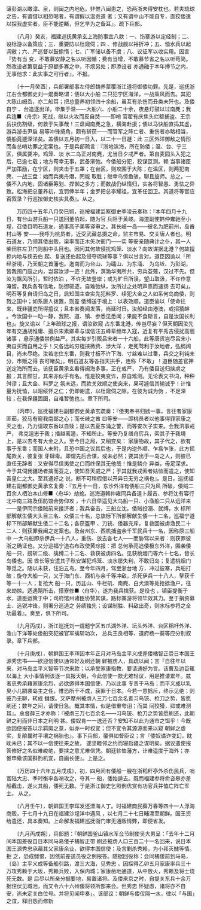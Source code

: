 <!-- { "loadSidebar": true } -->
薄彭湖以瞰漳、泉，则闽之内地危。非惟八闽患之，恐两浙未得安枕也。若夫琉球之告，有谓借以相恐喝者，有谓假以温贡道 
者；又有谓中山不能自专，直狡倭遣以探我虚实者。臣不能逆睹，但乞早为之备耳』。疏下兵部。

　　〔八月〕癸亥，福建巡抚黄承玄上海防事宜八款：一、饬寨游以定经制；二、设标游以备策应；三、重要防以杜窥伺；四 
、修战舰以裕折冲；五、恤水兵以起凋敝；六、严巡督以鼓偷惰；七、广军储以备不虞；八、议征军以收实用。因言『势有当 
变，不敢慕安静之名以听因循；费有当增，不敢慕节省之名以听苟简。然改设者第裒益于原额多寡之中，不烦另处；即添设者 
亦通融于本年撙节之内，无事他求：此实事之可行者』。不报。

　　〔十一月癸酉〕，兵部署部事左侍郎魏养蒙覆浙江道将御倭功罪。先是，巡抚浙江右佥都御史刘一焜奏略谓：倭以大小船 
二只犯宁区海洋，一战乘风而去。其犯大陈山姆岙，亦二船耳；把总童养初领四十余船，虽互有杀伤而丑类未歼也。及倭自宁 
、台追逐出洋，毕集于温——大船六、小船二十余，夜悬灯鼓以过南麂；我兵连■〈舟宗〉死战，继以火攻而反自焚——即哨 
官翟有庆焦头烂额捕盗、王宗岳扶伤割级，何救于失事哉！三盘闻南麂之急，横海赴援；倭以马快船直捣其虚，游兵游击尹启 
易等冲锋掎角，颇有斩获——而官军之阵亡者、重伤者亦略相当，倭船竟遯深洋矣。盖倭以五月初一日入，以二十一日遯：此 
三区外洋御敌之情形而各总哨功罪之定案也。于是兵部疏言：『浙地滨海，所在防倭；温、台、宁三区，俱属要冲。鸡笼、淡 
水二岛正对南麂，尤当日夕戒严者。第自麦园头入犯之后，已逾七载；地方苟幸无事，武备渐弛。今倭船分犯，狡谋叵测。赖 
当事诸臣严加策励，在宁区，则夹击于五罩；在台区，则攻围于大陈；在温区，则两犯南麂、一战三盘：始而兵夷舟熸，罔能 
取胜；继幸鸟惊鱼骇，聊且旋师。总之，一倭不入内地，固诸臣筹划、捍御之多方；而数战仍纵惰归，实各将智愚、勇怯之异 
致。松海把总董养初，宜罚俸半年；金罗把总李耀祖，宜革任回卫。其道将等官应否叙录？行巡按御史核实具奏』。从之。

　　万历四十五年八月癸巳朔，巡按福建监察御史李凌云奏称：『本年四月十九日，有台山游兵船一只送回董伯起，随为官 
兵阻于黄岐。海道副使韩仲雍驰至小埕，召倭目明石道友、通事高子美等译审之。其长岐一岛——彼名为肥前州，岛酋村山等 
安——我呼为桃员者，近受武藏总摄之命，监主市易、交关唐人者也。明石道友，乃领其倭出贩，渠率而正木矢次衙门——实 
等安亲随典计之仆，其一人柴田胜左卫门则船中头目也。因问其何故侵扰鸡笼、淡水？向故谋据北港？何故擅掠内地与挟去伯 
起、复送还伯起及侵夺琉球等事？俱以甘言对。道臣因谕以「所经浙境，乃天朝之首藩也。迤南而为台山、为礵山、为东涌、 
为乌坵、为彭湖，皆我闽门庭之内，岂容汝涉一迹！此外，溟渤华夷所共，穷兵芟薙，汉过不先。但汝为飘风所引，暂时依泊 
，不许无故登岸；或为旷日所误，望山取汲，不许作意淹留。我兵各有信地，防御驱逐，自难弛纵，汝所过之处明声禀而速扬 
去可矣」。明石等复自请归岛之日，启知国主查实先犯料罗、续犯大金之人如系何岛商倭，则戮之国中；如系唐人拨置，则差 
倭缚送于境上：以表效顺。道臣谕以「使命往来，既非疆吏所得擅议；且本省奏闻发落，尚延时日。汝船经由港澳，或招猜衅 
。今汝国中一动一静，我院、道、镇、参悉见悉闻；果能不食斯言，自是汝国长利也」。旋又谕以「上年疏球之报，谓汝欲窥 
占东番北港，传岂尽妄？但天朝因汝先年有交通胡惟庸、擅杀宋素卿辈与误信汪五峰辈频年入寇，近复有平秀吉侵扰高丽诸事 
，悬示通倭禁例益严。其实每岁引贩吕宋者一十六船，此等唐货岂尽吕宋小夷自买而自用之乎！又各远屿穷棍挟微赀、涉大洋 
，走死骛利于汝地者，弘纲阔目，尚未尽绝。汝若恋住东番，则我寸板不许下海、寸丝难以过番，兵交之利钝未分，市贩之得 
丧可睹矣」。明石道友等各指天拱手，连称「不敢」！道臣随差官押送定海所而去。该抚臣黄承玄看得闽海多事，正在戒严， 
乃有倭目送归挟虏之报；其言颇甘，其来亦似乎有名。惟是狡夷变诈，原自难测。无论表文书词，种种舛谬；且大金、料罗之 
氛未远，而款关效顺之使突来，果可遽信其输诚乎！计惟量为抚恤，以昭绥怀之仁；仍即谢遣，以杜窥伺之隙。在彼为诚为伪 
，不足深较；在我保疆固圉，自难暂弛也』。章下所司。

　　〔丙申〕，巡抚福建右副都御史黄承玄疏奏：『倭夷奉书归掳一事，言往者家康匪茹，狡马有窥我南鄙之心；而长岐之酋 
曰等安——即桃员者以他事得罪家康之灭之也，乃力请取东番以自赎；是以去夏东涌之警，而等安次子实来。会我汛事戒严， 
弗克逞志于我；播越离逿，不知所止。等安乃复缮舟厉兵，索其子于我境上，是以去冬有大金之入。至今日之局，又稍变矣： 
家康物故，其子代之，欲有事于东番；而国人未附，且恐中国之议其后也，于是内逆外顺、乍翕乍张，此方摇尾款关，彼复张 
牙肆毒。即谓先后合谋，或未必然；要其出于一岛之人，则彼已直任无辞者：又安得尽信夷使之口而终保其无他哉！惟是鳞介 
异类，毋足深求。今于其伺我疆场者擒而芟之，使知吾天威之严；于其就我戎索者姑恤而遣之，使知吾皇仁之大。至其通好之 
说，断不可稍假借以开异日无穷之祸也』。是日，巡抚福建右副都御史黄承玄复奏：『五月十一日，东沙外洋有倭船三只为风 
所破，倭贼二百余人栖泊本山修■〈舟华〉劫抢。巡海道韩仲雍同兵备道卜履吉、参将沈有容行北中南三路及伍防馆合势仰攻 
，十六日早遥见大乌船一只、小渔船二只从远洋来——是伊同宗倭贼前来接济者；我兵奋击，三船立沈。倭贼投溺、就缚，水 
标所部解献生倭大头目三名、众倭三十名，总旗标下所部解献生倭一十二名，巡福宁道标下所部解献生倭二十二名；各获盔甲 
、刀铳、倭器充斥，复救回被虏渔民二十二人：则获罪我闽之定案也。及台州东、西机捕盗余千军民兵十一名，因称原三船中 
一大乌船即杀伊兵一十八人，重伤、放去各七人——而胁驾以来者：则获罪彼浙之确证也。又分巡福宁道右布政使黄琮报：把 
总何承亮追倭极东外洋，围袭倭船一只，捞斩二级、擒缚二十二名、救获被虏四名。见获桃烟门等六十七名，皆长岛倭也。因 
酋长等安遣其子秋安谋犯鸡笼、淡水屡失利，不敢归岛；复遣桃烟门等觅之。随以未获，住泊五岛。至今年四月，驾至浙台地 
方，冲过彼寨，兵船打破；旋夺大船一只，又于海门东、西机与余千等冲敌，杀死伊兵一十八人，拏获千等一十一人；复抢大 
船一只，历韭山、牛栏矶、南麂、白犬澳等处抢掳渔户，往来劫掠。适遇飓所击，搭寮修■〈舟华〉，遂为我兵擒获。是役也 
，镇臣提衡于水，道臣运策于中；司府馆州诸臣协赞其谋，路标寨游将领毕效其力。至于捐资募士、选锐冲锋，则署分巡道之 
劳绩独先；设谋制胜、料敌出奇，则水标参将之全功最着』。奏至，俱下所司。

　　〔九月丙戌〕，浙江巡抚刘一焜题宁区五爪湖外洋、坛头外洋、台区稻杆外洋、渔山下洋等处倭船突犯被官军擒斩功次， 
总兵王良相等、道府杨一葵等应分别叙录。章下兵部。

　　〔十月庚戌〕，朝鲜国王李珲因本年正月对马岛主平义成差倭橘智正赍日本国王源秀忠书——欲迎信使以通邻好及刷还朝 
鲜被虏人，具疏以闻；言『自往年以来，对马岛主平义智等节次来款；以承受家康指教，要请通好为言。该曹及边臣辄以海上 
大小事情例该逐一具报天朝，今此信使一款尤难轻议，用是推诿累年。兹者忠秀承藉家康余烈，必欲邀得本国信使，乃以此事 
专责于马岛；而平义成以乳臭小儿嗣袭岛主之任，惟恐所干不成，获罪于日本。今若一意撝斥，终示见绝；则彼乃无聊，转成 
雠恨。又萨摩州被虏人三万七百余名善习鸟铳、枪刀之势，皆愿刷还；数年之间，请使日急。概其本情，似是借重夸诩；而其 
间狡猾，抑或难测耳』。总督薛三才亦称：『被虏三万七百余名——习鸟铳、枪刀之势皆愿刷还，此朝鲜之利而非日本之利明 
甚。倭奴肯一一送还否？安知不以此为通市之饵乎！今既欲因便报答以示羁縻之意，似亦一时权宜；但不宜令其源源而来以窥 
朝鲜之虚实，复酿曩时平壤之祸胎也』。事下兵部，覆俱如督臣议；言『倭奴谲诈变幻，眈眈未已；其不以一信使往来之故， 
遂坚睦邻之约而寝启疆之谋明矣。据议遣使报答修好之名似难峻绝，要挟之意尤难信凭。朝廷轸恤藩方，计难遥度于海外；亦 
惟申儆该国斟酌机宜，自画长便』。上是之。

　　〔万历四十六年五月戊戌〕，初，四月间有倭船一艘在浙稻秆亭外杀伤民兵，哨官陆大忠、季时衡率各哨攻之，夺其一 
船，倭始遁去。既而福建参将俞咨皋亦差船截击，遂火其船，倭死无数。于是浙江御史乞照例优赏有功官兵并恤亡阵亡军士。 
从之。

　　〔八月壬午〕，朝鲜国王李珲发还漂海人丁。时福建商民薛万春等四十一人浮海商贩，于七月十九日在福建沙埕洋中遇风 
，以七月二十七日晡漂至朝鲜。国王资给遣还，具本奏知。上命解发福建巡抚衙门审无通贩情弊，即便省发。

　　〔九月丙戌朔〕，兵部题：『朝鲜国釜山镇水军佥节制使吴大男呈：「去年十二月间本国差役自日本同马岛倭子橘智正带 
刷还被虏人口三百二十一名回来，说日本国王源秀忠承藉其父家康余业，欲得本国信使；及言剿杀秀赖，为小邦灭雠等情。拒 
之，恐成雠恨，因依前差送员役之例报答。随据回役称：会同橘倭前到马岛，〔岛〕主平义成等备船引路，渡三大海，见秀忠 
。因探得乙卯五月家康率兵三十万攻秀赖于大坂，秀赖兵败，入保内城；家康凿地通道，从中放火，秀赖及将士烧死无数。是 
后尽以所亲分据要地，易置诸将。及倭来京之时，自提关东兵十余万据住伏见城池，而又令六十六州倭将领所部来会。但秀忠 
怀疑虑，诸将亦不自安，尚未定关白位号。并将见闻申奏」。该部议：朝鲜与倭仅隔一水，律以「与国」之谊，释旧怨而修新 
